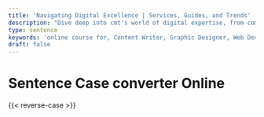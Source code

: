 ```yaml
---
title: 'Navigating Digital Excellence | Services, Guides, and Trends'
description: "Dive deep into cmt's world of digital expertise, from comprehensive career guides and innovative services to the latest trends. Unlock success in the digital landscape with us"
type: sentence
keywords: 'online course for, Content Writer, Graphic Designer, Web Developer, Software Engineer, Frontend Developer graphic designer, UI designer, digital marketing'
draft: false
---
```


# Sentence Case converter Online

{{< reverse-case >}}